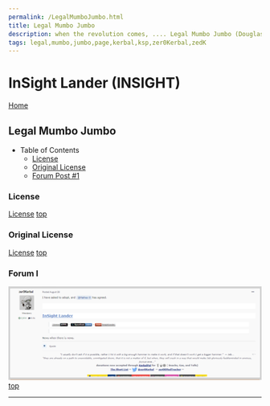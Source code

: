 ```yaml
---
permalink: /LegalMumboJumbo.html
title: Legal Mumbo Jumbo
description: when the revolution comes, .... Legal Mumbo Jumbo (Douglas Adams)
tags: legal,mumbo,jumbo,page,kerbal,ksp,zer0Kerbal,zedK
---
```


<!--
LegalMumboJumbo.md v1.0.5.1
InSight Lander (INSIGHT)
created: 01 Feb 2022
updated: 15 May 2022
-->

<script src="https://kit.fontawesome.com/0ea5493613.js" crossorigin="anonymous"></script>
<i class="fa-solid fa-file-contract fa-beat-fade fa-3x" style="--fa-beat-fade-opacity: 0.1; --fa-beat-fade-scale: 1.25;color: #6495ED" ></i>

# InSight Lander (INSIGHT)

[Home](./index.md)

## Legal Mumbo Jumbo

* Table of Contents
  * [License](#license)
  * [Original License](#original-license)
  * [Forum Post #1](#forum-i)
  <!-- * [Forum Post #2](#forum-ii) -->

### License

[License](./LegalMumboJumbo/License.md)
[top](#legal-mumbo-jumbo)

### Original License

[License](./LegalMumboJumbo/OrigLicense.md)
[top](#legal-mumbo-jumbo)

### Forum I

![Forum](./LegalMumboJumbo/FORUM-01.png)
[top](#legal-mumbo-jumbo)

<!-- ### Forum II

![Forum](./LegalMumboJumbo/FORUM-02.png)
[top](#legal-mumbo-jumbo) -->
---

<!-- this file CC BY-ND 4.0 by zer0Kerbal -->
